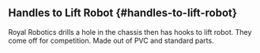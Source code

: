 ## Handles to Lift Robot {#handles-to-lift-robot}

Royal Robotics drills a hole in the chassis then has hooks to lift robot. They come off for competition. Made out of PVC and standard parts.